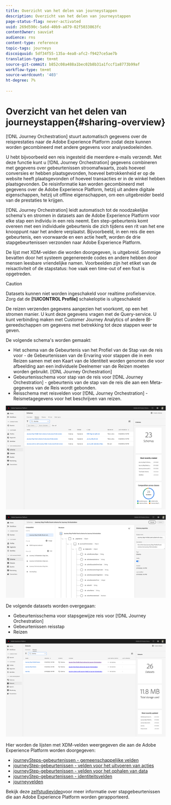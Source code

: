 ```yaml
---
title: Overzicht van het delen van journeystappen
description: Overzicht van het delen van journeystappen
page-status-flag: never-activated
uuid: 269d590c-5a6d-40b9-a879-02f5033863fc
contentOwner: sauviat
audience: rns
content-type: reference
topic-tags: journeys
discoiquuid: 5df34f55-135a-4ea8-afc2-f9427ce5ae7b
translation-type: tm+mt
source-git-commit: b852c08a488a1bec02b8b31a1fccf1a8773b99af
workflow-type: tm+mt
source-wordcount: '403'
ht-degree: 7%

---
```



# Overzicht van het delen van journeystappen{#sharing-overview}

[!DNL Journey Orchestration] stuurt automatisch gegevens over de reisprestaties naar de Adobe Experience Platform zodat deze kunnen worden gecombineerd met andere gegevens voor analysedoeleinden.

U hebt bijvoorbeeld een reis ingesteld die meerdere e-mails verzendt. Met deze functie kunt u [!DNL Journey Orchestration] gegevens combineren met gegevens over gebeurtenissen stroomafwaarts, zoals hoeveel conversies er hebben plaatsgevonden, hoeveel betrokkenheid er op de website heeft plaatsgevonden of hoeveel transacties er in de winkel hebben plaatsgevonden. De reisinformatie kan worden gecombineerd met gegevens over de Adobe Experience Platform, hetzij uit andere digitale eigenschappen, hetzij uit offline eigenschappen, om een uitgebreider beeld van de prestaties te krijgen.

[!DNL Journey Orchestration] leidt automatisch tot de noodzakelijke schema&#39;s en stromen in datasets aan de Adobe Experience Platform voor elke stap een individu in een reis neemt. Een step-gebeurtenis komt overeen met een individuele gebeurtenis die zich tijdens een rit van het ene knooppunt naar het andere verplaatst. Bijvoorbeeld, in een reis die een gebeurtenis, een voorwaarde en een actie heeft, worden de drie stapgebeurtenissen verzonden naar Adobe Experience Platform.

De lijst met XDM-velden die worden doorgegeven, is uitgebreid. Sommige bevatten door het systeem gegenereerde codes en andere hebben door mensen leesbare vriendelijke namen. Voorbeelden zijn het etiket van de reisactiviteit of de stapstatus: hoe vaak een time-out of een fout is opgetreden.

>[!CAUTION]
>
>Datasets kunnen niet worden ingeschakeld voor realtime profielservice. Zorg dat de **[!UICONTROL Profile]** schakeloptie is uitgeschakeld

De reizen verzenden gegevens aangezien het voorkomt, op een het stromen manier. U kunt deze gegevens vragen met de Query-service. U kunt verbinding maken met Customer Journey Analytics of andere BI-gereedschappen om gegevens met betrekking tot deze stappen weer te geven.

De volgende schema&#39;s worden gemaakt:

* Het schema van de Gebeurtenis van het Profiel van de Stap van de reis voor - de Gebeurtenissen van de Ervaring voor stappen die in een Reizen samen met een Kaart van de Identiteit worden genomen die voor afbeelding aan een individuele Deelnemer van de Reizen moeten worden gebruikt. [!DNL Journey Orchestration]
* Gebeurtenisschema voor stap van de reis voor [!DNL Journey Orchestration] - gebeurtenis van de stap van de reis die aan een Meta-gegevens van de Reis wordt gebonden.
* Reisschema met reisvelden voor [!DNL Journey Orchestration] - Reismetagegevens voor het beschrijven van reizen.

![](../assets/sharing1.png)

![](../assets/sharing2.png)

De volgende datasets worden overgegaan:

* Gebeurtenisschema voor stapsgewijze reis voor [!DNL Journey Orchestration]
* Gebeurtenissen reisstap
* Reizen

![](../assets/sharing3.png)

Hier worden de lijsten met XDM-velden weergegeven die aan de Adobe Experience Platform worden doorgegeven:

* [journeySteps-gebeurtenissen - gemeenschappelijke velden](../building-journeys/sharing-common-fields.md)
* [journeyStep-gebeurtenissen - velden voor het uitvoeren van acties](../building-journeys/sharing-execution-fields.md)
* [journeyStep-gebeurtenissen - velden voor het ophalen van data](../building-journeys/sharing-fetch-fields.md)
* [journeyStep-gebeurtenissen - identiteitsvelden](../building-journeys/sharing-identity-fields.md)
* [journeyvelden](../building-journeys/sharing-journey-fields.md)

Bekijk deze [zelfstudievideo](https://docs.adobe.com/content/help/en/journey-orchestration-learn/tutorials/reporting-step-events-to-adobe-experience-platform.html)voor meer informatie over stapgebeurtenissen die aan Adobe Experience Platform worden gerapporteerd.
